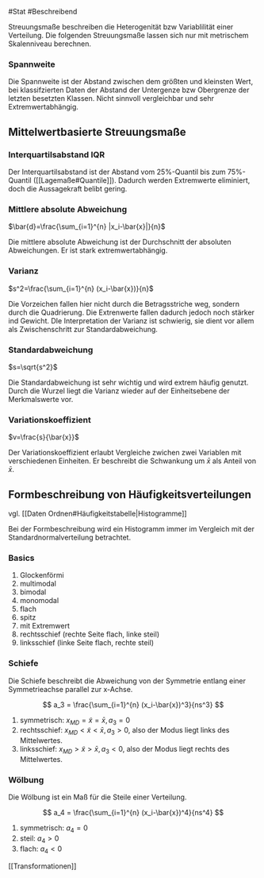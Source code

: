 #Stat #Beschreibend 

Streuungsmaße beschreiben die Heterogenität bzw Variablilität einer Verteilung. Die folgenden Streuungsmaße lassen sich nur mit metrischem Skalenniveau berechnen.

### Spannweite

Die Spannweite ist der Abstand zwischen dem größten und kleinsten Wert, bei klassifzierten Daten der Abstand der Untergenze bzw Obergrenze der letzten besetzten Klassen. Nicht sinnvoll vergleichbar und sehr Extremwertabhängig.

## Mittelwertbasierte Streuungsmaße

### Interquartilsabstand IQR

Der Interquartilsabstand ist der Abstand vom 25%-Quantil bis zum 75%-Quantil ([[Lagemaße#Quantile]]). Dadurch werden Extremwerte eliminiert, doch die Aussagekraft belibt gering.

### Mittlere absolute Abweichung

$\bar{d}=\frac{\sum_{i=1}^{n} |x_i-\bar{x}|}{n}$

Die mittlere absolute Abweichung ist der Durchschnitt der absoluten Abweichungen. Er ist stark extremwertabhängig.

### Varianz

$s^2=\frac{\sum_{i=1}^{n} (x_i-\bar{x})}{n}$

Die Vorzeichen fallen hier nicht durch die Betragsstriche weg, sondern durch die Quadrierung. Die Extrenwerte fallen dadurch jedoch noch stärker ind Gewicht. DIe Interpretation der Varianz ist schwierig, sie dient vor allem als Zwischenschritt zur Standardabweichung.

### Standardabweichung

$s=\sqrt{s^2}$

Die Standardabweichung ist sehr wichtig und wird extrem häufig genutzt. Durch die Wurzel liegt die Varianz wieder auf der Einheitsebene der Merkmalswerte vor.

### Variationskoeffizient

$v=\frac{s}{\bar{x}}$

Der Variationskoeffizient erlaubt Vergleiche zwichen zwei Variablen mit verschiedenen Einheiten. Er beschreibt die Schwankung um $\bar{x}$ als Anteil von $\bar{x}$.

## Formbeschreibung von Häufigkeitsverteilungen

vgl. [[Daten Ordnen#Häufigkeitstabelle|Histogramme]]

Bei der Formbeschreibung wird ein Histogramm immer im Vergleich mit der Standardnormalverteilung betrachtet.

### Basics

1. Glockenförmi
2. multimodal
3. bimodal
4. monomodal
5. flach
6. spitz
7. mit Extremwert
8. rechtsschief (rechte Seite flach, linke steil)
9. linksschief (linke Seite flach, rechte steil)

### Schiefe

Die Schiefe beschreibt die Abweichung von der Symmetrie entlang einer Symmetrieachse parallel zur x-Achse.

$$
a_3 = \frac{\sum_{i=1}^{n} (x_i-\bar{x})^3}{ns^3}
$$

1. symmetrisch: $x_{MD} = \tilde{x} = \bar{x}, a_3 = 0$
2. rechtsschief: $x_{MD} < \tilde{x} < \bar{x}, a_3 > 0$, also der Modus liegt links des Mittelwertes.
3. linksschief: $x_{MD} > \tilde{x} > \bar{x}, a_3 < 0$, also der Modus liegt rechts des Mittelwertes.

### Wölbung

Die Wölbung ist ein Maß für die Steile einer Verteilung.

$$
a_4 = \frac{\sum_{i=1}^{n} (x_i-\bar{x})^4}{ns^4}
$$

1. symmetrisch: $a_4=0$
2. steil: $a_4>0$
3. flach: $a_4<0$

[[Transformationen]]